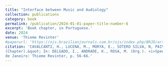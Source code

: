 ```yaml
---
title: "Interface between Music and Audiology"
collection: publications
category: book
permalink: /publication/2024-01-01-paper-title-number-6
excerpt: 'Book chapter, in Portuguese.'
date: 2024
venue: 'Thieme Revinter'
#paperurl: 'https://ojs.brazilianjournals.com.br/ojs/index.php/BRJD/article/view/54617'
citation: 'CAVALCANTI, H., LUCENA, M., MORYA, E., SOTERO SILVA, N, PAIVA, S. (2024) &quot;Interface between Music and Audiology
(Chapter).&quot; In: DELGADO, I., ANDRADE, K., ROSA, M. (Org.). <i>Speech therapy intervention in Audiology and Language.</i> 1ed.Rio
de Janeiro: Thieme Revinter, p. 56-66.'
---
```


